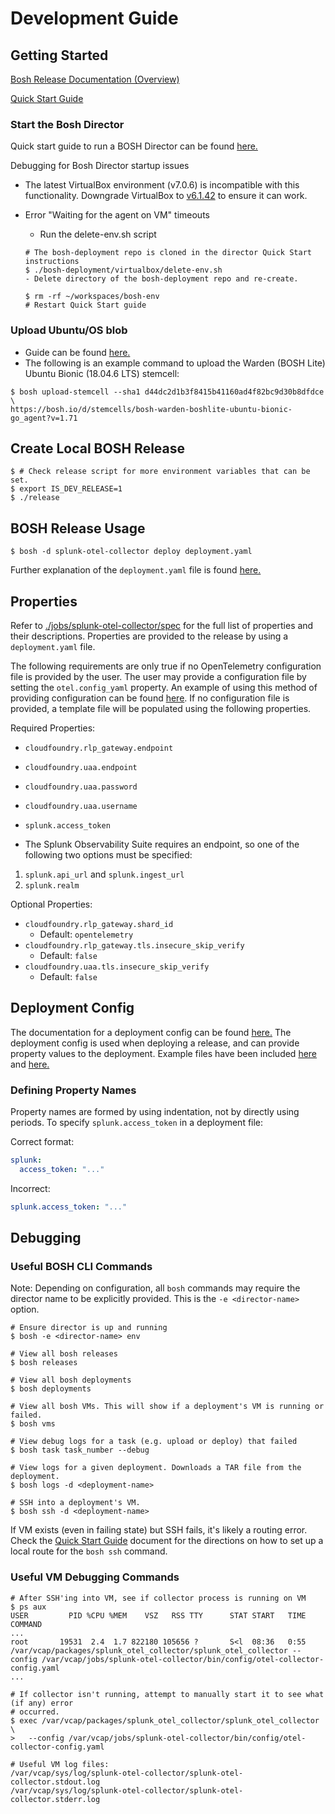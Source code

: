 # Development Guide

## Getting Started

[Bosh Release Documentation (Overview)](https://bosh.io/docs/create-release/)

[Quick Start Guide](https://bosh.io/docs/bosh-lite/)

### Start the Bosh Director

Quick start guide to run a BOSH Director can be found [here.](https://bosh.io/docs/quick-start/)

Debugging for Bosh Director startup issues

- The latest VirtualBox environment (v7.0.6) is incompatible with this
functionality. Downgrade VirtualBox to [v6.1.42](https://www.virtualbox.org/wiki/Download_Old_Builds_6_1) to
ensure it can work.

- Error "Waiting for the agent on VM" timeouts

    - Run the delete-env.sh script
    ```shell
    # The bosh-deployment repo is cloned in the director Quick Start instructions
    $ ./bosh-deployment/virtualbox/delete-env.sh
    - Delete directory of the bosh-deployment repo and re-create.
    ```

    ```shell
    $ rm -rf ~/workspaces/bosh-env
    # Restart Quick Start guide
    ```

### Upload Ubuntu/OS blob

- Guide can be found [here.](https://bosh.io/docs/uploading-stemcells/)
- The following is an example command to upload the Warden (BOSH Lite) Ubuntu Bionic (18.04.6 LTS) stemcell:

```shell
$ bosh upload-stemcell --sha1 d44dc2d1b3f8415b41160ad4f82bc9d30b8dfdce \
https://bosh.io/d/stemcells/bosh-warden-boshlite-ubuntu-bionic-go_agent?v=1.71
````

## Create Local BOSH Release

```shell
$ # Check release script for more environment variables that can be set.
$ export IS_DEV_RELEASE=1
$ ./release
```

## BOSH Release Usage

```shell
$ bosh -d splunk-otel-collector deploy deployment.yaml
```
Further explanation of the `deployment.yaml` file is found [here.](#deployment-config)

## Properties

Refer to [./jobs/splunk-otel-collector/spec](jobs/splunk-otel-collector/spec) for the full list of properties
and their descriptions. Properties are provided to the release by using a `deployment.yaml` file.

The following requirements are only true if no OpenTelemetry configuration file is provided
by the user. The user may provide a configuration file by setting the `otel.config_yaml` property.
An example of using this method of providing configuration can be found
[here](./example/custom_config_deployment.yaml).
If no configuration file is provided, a template file will be populated using the following properties.

Required Properties:

- `cloudfoundry.rlp_gateway.endpoint`
- `cloudfoundry.uaa.endpoint`
- `cloudfoundry.uaa.password`
- `cloudfoundry.uaa.username`
- `splunk.access_token`

- The Splunk Observability Suite requires an endpoint, so one of the following two options must be
  specified:
1) `splunk.api_url` and `splunk.ingest_url`
2) `splunk.realm`

Optional Properties:

- `cloudfoundry.rlp_gateway.shard_id`
    - Default: `opentelemetry`
- `cloudfoundry.rlp_gateway.tls.insecure_skip_verify`
    - Default: `false`
- `cloudfoundry.uaa.tls.insecure_skip_verify`
    - Default: `false`

## Deployment Config

The documentation for a deployment config can be found [here.](https://bosh.io/docs/manifest-v2/)
The deployment config is used when deploying a release, and can provide property values to the deployment.
Example files have been included [here](./example/deployment.yaml) and
[here.](./example/custom_config_deployment.yaml)

### Defining Property Names
Property names are formed by using indentation, not by directly using periods.
To specify `splunk.access_token` in a deployment file:

Correct format:
```yaml
splunk:
  access_token: "..."
```
Incorrect:
```yaml
splunk.access_token: "..."
```

## Debugging

### Useful BOSH CLI Commands
Note: Depending on configuration, all `bosh` commands may require the director name to be explicitly provided.
This is the `-e <director-name>` option.
```shell
# Ensure director is up and running
$ bosh -e <director-name> env

# View all bosh releases
$ bosh releases

# View all bosh deployments
$ bosh deployments

# View all bosh VMs. This will show if a deployment's VM is running or failed.
$ bosh vms

# View debug logs for a task (e.g. upload or deploy) that failed
$ bosh task task_number --debug

# View logs for a given deployment. Downloads a TAR file from the deployment.
$ bosh logs -d <deployment-name>

# SSH into a deployment's VM.
$ bosh ssh -d <deployment-name>
```
If VM exists (even in failing state) but SSH fails, it's likely a routing error.
Check the [Quick Start Guide](https://bosh.io/docs/bosh-lite/) document for the directions
on how to set up a local route for the `bosh ssh` command.

### Useful VM Debugging Commands

```shell
# After SSH'ing into VM, see if collector process is running on VM
$ ps aux
USER         PID %CPU %MEM    VSZ   RSS TTY      STAT START   TIME COMMAND
...
root       19531  2.4  1.7 822180 105656 ?       S<l  08:36   0:55 /var/vcap/packages/splunk_otel_collector/splunk_otel_collector --config /var/vcap/jobs/splunk-otel-collector/bin/config/otel-collector-config.yaml
...

# If collector isn't running, attempt to manually start it to see what (if any) error
# occurred.
$ exec /var/vcap/packages/splunk_otel_collector/splunk_otel_collector \
>   --config /var/vcap/jobs/splunk-otel-collector/bin/config/otel-collector-config.yaml

# Useful VM log files:
/var/vcap/sys/log/splunk-otel-collector/splunk-otel-collector.stdout.log
/var/vcap/sys/log/splunk-otel-collector/splunk-otel-collector.stderr.log
```
